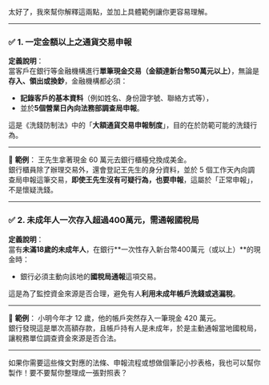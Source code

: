 太好了，我來幫你解釋這兩點，並加上具體範例讓你更容易理解。

---

### ✅ **1. 一定金額以上之通貨交易申報**

**定義說明**：  
當客戶在銀行等金融機構進行**單筆現金交易（金額達新台幣50萬元以上）**，無論是**存入、領出或換鈔**，金融機構都必須：

- **記錄客戶的基本資料**（例如姓名、身份證字號、聯絡方式等），
- 並於**5個營業日內向法務部調查局申報**。

這是《洗錢防制法》中的「**大額通貨交易申報制度**」，目的在於防範可能的洗錢行為。

---

📌 **範例**：
王先生拿著現金 60 萬元去銀行櫃檯兌換成美金。  
銀行櫃員除了辦理交易外，還會登記王先生的身分資料，並於 5 個工作天內向調查局申報這筆交易，**即使王先生沒有可疑行為，也要申報**，這屬於「正常申報」，不是懷疑洗錢。

---

### ✅ **2. 未成年人一次存入超過400萬元，需通報國稅局**

**定義說明**：  
當有**未滿18歲的未成年人**，在銀行**一次性存入新台幣400萬元（或以上）**的現金時：

- 銀行必須主動向該地的**國稅局通報**這項交易。

這是為了監控資金來源是否合理，避免有人**利用未成年帳戶洗錢或逃漏稅**。

---

📌 **範例**：
小明今年才 12 歲，他的帳戶突然存入一筆現金 420 萬元。  
銀行發現這是單次高額存款，且帳戶持有人是未成年，於是主動通報當地國稅局，讓稅務單位調查資金來源是否合法。

---

如果你需要這些條文對應的法條、申報流程或想做個筆記小抄表格，我也可以幫你製作！要不要幫你整理成一張對照表？